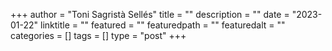 +++
author = "Toni Sagristà Sellés"
title = ""
description = ""
date = "2023-01-22"
linktitle = ""
featured = ""
featuredpath = ""
featuredalt = ""
categories = []
tags = []
type = "post"
+++
